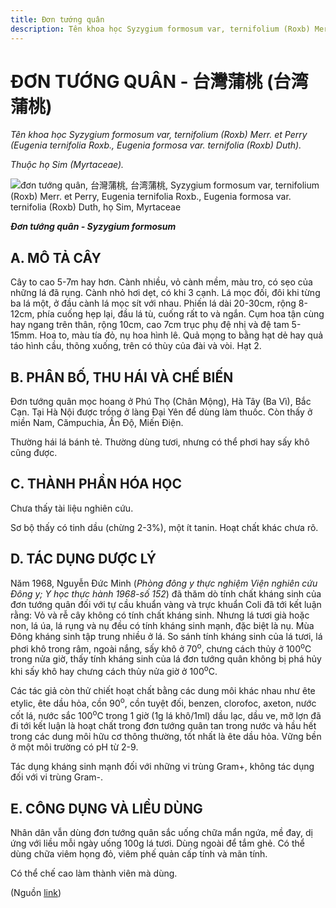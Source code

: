 ```yaml
---
title: Đơn tướng quân
description: Tên khoa học Syzygium formosum var, ternifolium (Roxb) Merr. et Perry (Eugenia ternifolia Roxb., Eugenia formosa var. ternifolia (Roxb) Duth). Thuộc họ Sim (Myrtaceae).
---
```

# ĐƠN TƯỚNG QUÂN - 台灣蒲桃 (台湾蒲桃)

*Tên khoa học Syzygium formosum var, ternifolium (Roxb) Merr. et Perry (Eugenia ternifolia Roxb., Eugenia formosa var. ternifolia (Roxb) Duth).*

*Thuộc họ Sim (Myrtaceae).*

![đơn tướng quân, 台灣蒲桃, 台湾蒲桃, Syzygium formosum var, ternifolium \(Roxb\) Merr. et Perry, Eugenia ternifolia Roxb., Eugenia formosa var. ternifolia \(Roxb\) Duth, họ Sim, Myrtaceae](/imgs/do-tat-loi/ctvvtvn/don-tuong-quan.jpg)

***Đơn tướng quân - Syzygium formosum***

## A. MÔ TẢ CÂY

Cây to cao 5-7m hay hơn. Cành nhiều, vỏ cành mềm, màu tro, có sẹo của những lá đã rụng. Cành nhỏ hơi dẹt, có khi 3 cạnh. Lá mọc đối, đôi khi từng ba lá một, ở đầu cành lá mọc sít với nhau. Phiến lá dài 20-30cm, rộng 8-12cm, phía cuống hẹp lại, đầu lá tù, cuống rất to và ngắn. Cụm hoa tận cùng hay ngang trên thân, rộng 10cm, cao 7cm trục phụ đệ nhị và đệ tam 5-15mm. Hoa to, màu tía đỏ, nụ hoa hình lê. Quả mọng to bằng hạt dẻ hay quả táo hình cầu, thõng xuống, trên có thùy của đài và vòi. Hạt 2.

## B. PHÂN BỐ, THU HÁI VÀ CHẾ BIẾN

Đơn tướng quân mọc hoang ở Phú Thọ (Chân Mộng), Hà Tây (Ba Vì), Bắc Cạn. Tại Hà Nội được trồng ở làng Đại Yên để dùng làm thuốc. Còn thấy ở miền Nam, Cămpuchia, Ấn Độ, Miến Điện.

Thường hái lá bánh tẻ. Thường dùng tươi, nhưng có thể phơi hay sấy khô cũng được.

## C. THÀNH PHẦN HÓA HỌC

Chưa thấy tài liệu nghiên cứu.

Sơ bộ thấy có tinh dầu (chừng 2-3%), một ít tanin. Hoạt chất khác chưa rõ.

## D. TÁC DỤNG DƯỢC LÝ

Năm 1968, Nguyễn Đức Minh (*Phòng đông y thực nghiệm Viện nghiên cứu Đông y; Y học thực hành 1968-số 152*) đã thăm dò tính chất kháng sinh của đơn tướng quân đối với tự cầu khuẩn vàng và trực khuẩn Coli đã tới kết luận rằng: Vỏ và rễ cây không có tính chất kháng sinh. Nhưng lá tươi già hoặc non, lá úa, lá rụng và nụ đều có tính kháng sinh mạnh, đặc biệt là nụ. Mùa Đông kháng sinh tập trung nhiều ở lá. So sánh tính kháng sinh của lá tươi, lá phơi khô trong râm, ngoài nắng, sấy khô ở 70<sup>o</sup>, chưng cách thủy ở 100<sup>o</sup>C trong nửa giờ, thấy tính kháng sinh của lá đơn tướng quân không bị phá hủy khi sấy khô hay chưng cách thủy nửa giờ ở 100<sup>o</sup>C.

Các tác giả còn thử chiết hoạt chất bằng các dung môi khác nhau như ête etylic, ête dầu hỏa, cồn 90<sup>o</sup>, cồn tuyệt đối, benzen, clorofoc, axeton, nước cốt lá, nước sắc 100<sup>o</sup>C trong 1 giờ (1g lá khô/1ml) dầu lạc, dầu ve, mỡ lợn đã đi tới kết luận là hoạt chất trong đơn tướng quân tan trong nước và hầu hết trong các dung môi hữu cơ thông thường, tốt nhất là ête dầu hỏa. Vững bền ở một môi trường có pH từ 2-9.

Tác dụng kháng sinh mạnh đối với những vi trùng Gram+, không tác dụng đối với vi trùng Gram-.

## E. CÔNG DỤNG VÀ LIỀU DÙNG

Nhân dân vẫn dùng đơn tướng quân sắc uống chữa mẩn ngứa, mề đay, dị ứng với liều mỗi ngày uống 100g lá tươi. Dùng ngoài để tắm ghẻ. Có thể dùng chữa viêm họng đỏ, viêm phế quản cấp tính và mãn tính.

Có thể chế cao làm thành viên mà dùng.

(Nguồn <a href="http://www.thuocvuonnha.com/nhung-cay-thuoc-va-vi-thuoc-viet-nam/ket-qua-tra-cuu/don-tuong-quan" target="_blank">link</a>)
